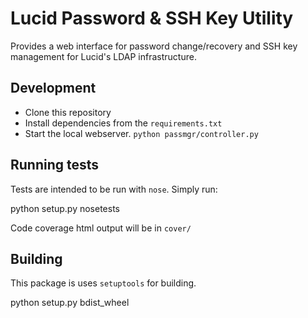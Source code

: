Lucid Password & SSH Key Utility
================================

Provides a web interface for password change/recovery and SSH key 
management for Lucid's LDAP infrastructure.

Development
-----------

* Clone this repository
* Install dependencies from the `requirements.txt`
* Start the local webserver.
  `python passmgr/controller.py`

Running tests
-------------

Tests are intended to be run with `nose`.  Simply run:

   python setup.py nosetests

Code coverage html output will be in `cover/`

Building
--------

This package is uses `setuptools` for building.

   python setup.py bdist_wheel
